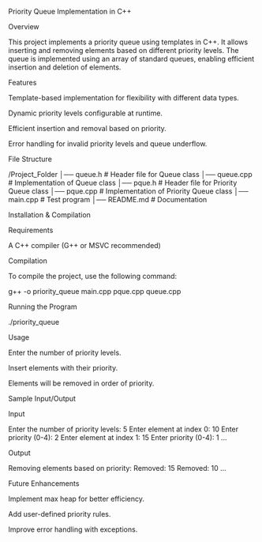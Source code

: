 Priority Queue Implementation in C++

Overview

This project implements a priority queue using templates in C++. It allows inserting and removing elements based on different priority levels. The queue is implemented using an array of standard queues, enabling efficient insertion and deletion of elements.

Features

Template-based implementation for flexibility with different data types.

Dynamic priority levels configurable at runtime.

Efficient insertion and removal based on priority.

Error handling for invalid priority levels and queue underflow.

File Structure

/Project_Folder
│── queue.h       # Header file for Queue class
│── queue.cpp     # Implementation of Queue class
│── pque.h        # Header file for Priority Queue class
│── pque.cpp      # Implementation of Priority Queue class
│── main.cpp      # Test program
│── README.md     # Documentation

Installation & Compilation

Requirements

A C++ compiler (G++ or MSVC recommended)

Compilation

To compile the project, use the following command:

g++ -o priority_queue main.cpp pque.cpp queue.cpp

Running the Program

./priority_queue

Usage

Enter the number of priority levels.

Insert elements with their priority.

Elements will be removed in order of priority.

Sample Input/Output

Input

Enter the number of priority levels: 5
Enter element at index 0: 10
Enter priority (0-4): 2
Enter element at index 1: 15
Enter priority (0-4): 1
...

Output

Removing elements based on priority:
Removed: 15
Removed: 10
...

Future Enhancements

Implement max heap for better efficiency.

Add user-defined priority rules.

Improve error handling with exceptions.
